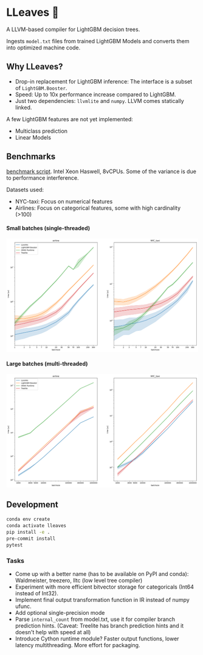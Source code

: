 # LLeaves 🐉
A LLVM-based compiler for LightGBM decision trees.

Ingests `model.txt` files from trained LightGBM Models and
converts them into optimized machine code.

## Why LLeaves?
- Drop-in replacement for LightGBM inference: The interface is a subset of `LightGBM.Booster`.
- Speed: Up to 10x performance increase compared to LightGBM.
- Just two dependencies: `llvmlite` and `numpy`. LLVM comes statically linked.
 
A few LightGBM features are not yet implemented:
- Multiclass prediction
- Linear Models

## Benchmarks
[benchmark script](benchmarks/benchmark.py).
Intel Xeon Haswell, 8vCPUs.
Some of the variance is due to performance interference.

Datasets used:
- NYC-taxi: Focus on numerical features
- Airlines: Focus on categorical features, some with high cardinality (>100)

#### Small batches (single-threaded)
![img](benchmarks/1.png)
#### Large batches (multi-threaded)
![img](benchmarks/4.png)

## Development
```bash
conda env create
conda activate lleaves
pip install -e .
pre-commit install
pytest
```

### Tasks
- Come up with a better name (has to be available on PyPI and conda): Waldmeister, treezero, lltc (low level tree compiler)
- Experiment with more efficient bitvector storage for categoricals (Int64 instead of Int32).
- Implement final output transformation function in IR instead of numpy ufunc.
- Add optional single-precision mode
- Parse `internal_count` from model.txt, use it for compiler branch prediction hints. 
  (Caveat: Treelite has branch prediction hints and it doesn't help with speed at all)
- Introduce Cython runtime module? Faster output functions, lower latency multithreading. More effort for packaging.
